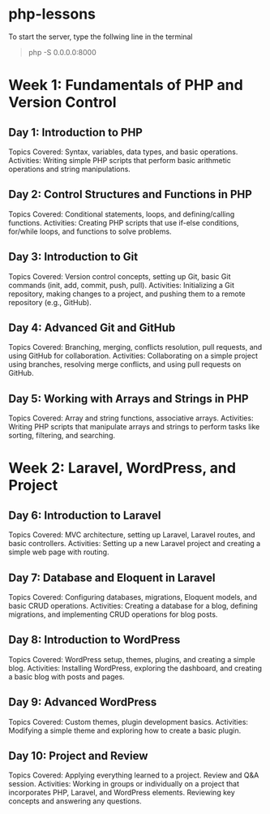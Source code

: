 # php-lessons

To start the server, type the follwing line in the terminal

> php -S 0.0.0.0:8000

# Week 1: Fundamentals of PHP and Version Control
## Day 1: Introduction to PHP
Topics Covered: Syntax, variables, data types, and basic operations.
Activities: Writing simple PHP scripts that perform basic arithmetic operations and string manipulations.
## Day 2: Control Structures and Functions in PHP
Topics Covered: Conditional statements, loops, and defining/calling functions.
Activities: Creating PHP scripts that use if-else conditions, for/while loops, and functions to solve problems.
## Day 3: Introduction to Git
Topics Covered: Version control concepts, setting up Git, basic Git commands (init, add, commit, push, pull).
Activities: Initializing a Git repository, making changes to a project, and pushing them to a remote repository (e.g., GitHub).
## Day 4: Advanced Git and GitHub
Topics Covered: Branching, merging, conflicts resolution, pull requests, and using GitHub for collaboration.
Activities: Collaborating on a simple project using branches, resolving merge conflicts, and using pull requests on GitHub.
## Day 5: Working with Arrays and Strings in PHP
Topics Covered: Array and string functions, associative arrays.
Activities: Writing PHP scripts that manipulate arrays and strings to perform tasks like sorting, filtering, and searching.
# Week 2: Laravel, WordPress, and Project
## Day 6: Introduction to Laravel
Topics Covered: MVC architecture, setting up Laravel, Laravel routes, and basic controllers.
Activities: Setting up a new Laravel project and creating a simple web page with routing.
## Day 7: Database and Eloquent in Laravel
Topics Covered: Configuring databases, migrations, Eloquent models, and basic CRUD operations.
Activities: Creating a database for a blog, defining migrations, and implementing CRUD operations for blog posts.
## Day 8: Introduction to WordPress
Topics Covered: WordPress setup, themes, plugins, and creating a simple blog.
Activities: Installing WordPress, exploring the dashboard, and creating a basic blog with posts and pages.
## Day 9: Advanced WordPress
Topics Covered: Custom themes, plugin development basics.
Activities: Modifying a simple theme and exploring how to create a basic plugin.
## Day 10: Project and Review
Topics Covered: Applying everything learned to a project. Review and Q&A session.
Activities: Working in groups or individually on a project that incorporates PHP, Laravel, and WordPress elements. Reviewing key concepts and answering any questions.